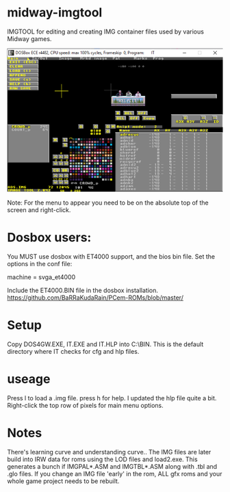 # midway-imgtool
IMGTOOL for editing and creating IMG container files used by various Midway games.

![imgtool image](https://raw.githubusercontent.com/Asure/midway-imgtool/main/main.png)

Note: For the menu to appear you need to be on the absolute top of the screen and right-click.

# Dosbox users: 

You MUST use dosbox with ET4000 support, and the bios bin file.
Set the options in the conf file:

machine                                         = svga_et4000

Include the ET4000.BIN file in the dosbox installation. 
https://github.com/BaRRaKudaRain/PCem-ROMs/blob/master/

# Setup

Copy DOS4GW.EXE, IT.EXE and IT.HLP into C:\BIN. This is the default directory where IT checks for cfg and hlp files.

# useage

Press l to load a .img file. press h for help. I updated the hlp file quite a bit.
Right-click the top row of pixels for main menu options.

# Notes

There's  learning curve and understanding curve.. 
The IMG files are later build into IRW data for roms using the LOD files and load2.exe.
This generates a bunch if IMGPAL*.ASM and IMGTBL*.ASM along with .tbl and .glo files.
If you change an IMG file 'early' in the rom, ALL gfx roms and your whole game project needs to be rebuilt.
